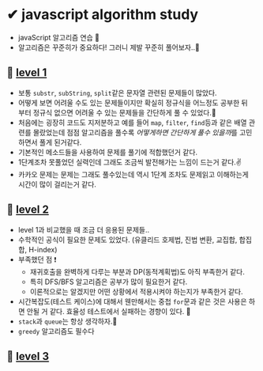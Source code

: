 # ✔ javascript algorithm study

- javaScript 알고리즘 연습 🎯
- 알고리즘은 꾸준히가 중요하다! 그러니 제발 꾸준히 풀어보자..🚀

## 🌈 [level 1](https://github.com/saseungmin/programmers/tree/master/Level%201)
- 보통 `substr`, `subString`, `split`같은 문자열 관련된 문제들이 많았다.
- 어떻게 보면 어려울 수도 있는 문제들이지만 확실히 정규식을 어느정도 공부한 뒤 부터 정규식 없으면 어려울 수 있는 문제들을 간단하게 풀 수 있었다.😤
- 처음에는 굉장히 코드도 지저분하고 예를 들어 `map`, `filter`, `find`등과 같은 배열 관련를 몰랐었는데 점점 알고리즘을 풀수록 *어떻게하면 간단하게 풀수 있을까*를 고민하면서 풀게 된거같다. 
- 기본적인 메소드들을 사용하여 문제를 풀기에 적합했던거 같다.
- 1단계조차 못풀었던 실력인데 그래도 조금씩 발전해가는 느낌이 드는거 같다.✌
- 카카오 문제는 문제는 그래도 풀수있는데 역시 1단계 조차도 문제읽고 이해하는게 시간이 많이 걸리는거 같다.
## 🌈 [level 2](https://github.com/saseungmin/programmers/tree/master/Level%202)
- level 1과 비교했을 때 조금 더 응용된 문제들..
- 수학적인 공식이 필요한 문제도 있었다. (유클리드 호제법, 진법 변환, 교집합, 합집합, H-index)
- 부족했던 점 ❗
  - 재귀호출을 완벽하게 다루는 부분과 DP(동적계획법)도 아직 부족한거 같다.
  - 특히 DFS/BFS 알고리즘은 공부가 많이 필요한거 같다.
  - 이론적으로는 알겠지만 어떤 상황에서 적용시켜야 하는지가 부족한거 같다.
- 시간복잡도(테스트 케이스)에 대해서 웬만해서는 중첩 `for`문과 같은 것은 사용은 하면 안될 거 같다. 효율성 테스트에서 실패하는 경향이 있다. 🎯
- `stack`과 `queue`는 항상 생각하자.😤
- `greedy` 알고리즘도 필수다
## 🌈 [level 3](https://github.com/saseungmin/programmers/tree/master/Level%203)
